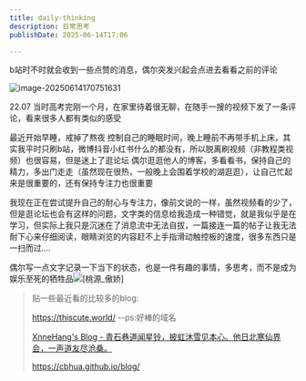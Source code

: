 ```yaml
---
title: daily-thinking
description: 日常思考
publishDate: 2025-06-14T17:06

---
```




b站时不时就会收到一些点赞的消息，偶尔突发兴起会点进去看看之前的评论

![image-20250614170751631](https://pub-2922618b298540fba9bd5a8f8500b762.r2.dev/image-20250614170751631.png)

22.07 当时高考完刚一个月，在家里待着很无聊，在随手一搜的视频下发了一条评论，看来很多人都有类似的感受

最近开始早睡，戒掉了熬夜 控制自己的睡眠时间，晚上睡前不再带手机上床，其实我平时只刷b站，微博抖音小红书什么的都没有，所以脱离刷视频（非教程类视频）也很容易，但是迷上了逛论坛 偶尔逛逛他人的博客，多看看书，保持自己的精力，多出门走走（虽然现在很热，一般晚上会围着学校的湖逛逛），让自己忙起来是很重要的，还有保持专注力也很重要 

我现在正在尝试提升自己的耐心与专注力，像前文说的一样，虽然视频看的少了，但是逛论坛也会有这样的问题，文字类的信息给我造成一种错觉，就是我似乎是在学习，但实际上我只是沉迷在了消息流中无法自拔，一篇接连一篇的帖子让我无法耐下心来仔细阅读，眼睛浏览的内容赶不上手指滑动触控板的速度，很多东西只是一扫而过.... 

偶尔写一点文字记录一下当下的状态，也是一件有趣的事情，多思考，而不是成为娱乐至死的牺牲品![[桃源_傲娇]](https://pub-2922618b298540fba9bd5a8f8500b762.r2.dev/ce8314c9c2cfdbe235c239c28b819698e29a02d3.png%254040w_40h.avif)

> 贴一些最近看的比较多的blog:  
>
> https://thiscute.world/  --ps:好棒的域名
>
> [XnneHang's Blog - 青石巷道闻星铃，披虹沐雪见本心。他日北寒仙界会，一声道友尽沧桑。](https://xnnehang.top/)
>
> https://cbhua.github.io/blog/